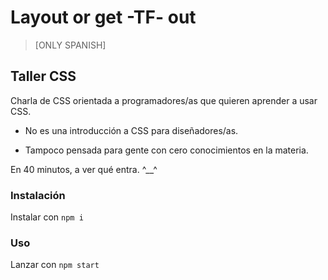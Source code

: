 # Layout or get -TF- out

> [ONLY SPANISH]

## Taller CSS

Charla de CSS orientada a programadores/as que quieren aprender a usar CSS.

* No es una introducción a CSS para diseñadores/as.

* Tampoco pensada para gente con cero conocimientos en la materia.

En 40 minutos, a ver qué entra. ^__^

### Instalación
Instalar con `npm i`

### Uso
Lanzar con `npm start`
